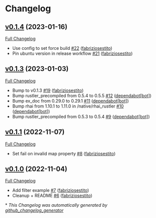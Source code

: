 # Changelog

## [v0.1.4](https://github.com/fabriziosestito/rhai_rustler/tree/v0.1.4) (2023-01-16)

[Full Changelog](https://github.com/fabriziosestito/rhai_rustler/compare/v0.1.3...v0.1.4)

- Use config to set force build [\#22](https://github.com/fabriziosestito/rhai_rustler/pull/22) ([fabriziosestito](https://github.com/fabriziosestito))
- Pin ubuntu version in release workflow [\#21](https://github.com/fabriziosestito/rhai_rustler/pull/21) ([fabriziosestito](https://github.com/fabriziosestito))

## [v0.1.3](https://github.com/fabriziosestito/rhai_rustler/tree/v0.1.3) (2023-01-03)

[Full Changelog](https://github.com/fabriziosestito/rhai_rustler/compare/v0.1.1...v0.1.3)

- Bump to v0.1.3 [\#19](https://github.com/fabriziosestito/rhai_rustler/pull/19) ([fabriziosestito](https://github.com/fabriziosestito))
- Bump rustler\_precompiled from 0.5.4 to 0.5.5 [\#12](https://github.com/fabriziosestito/rhai_rustler/pull/12) ([dependabot[bot]](https://github.com/apps/dependabot))
- Bump ex\_doc from 0.29.0 to 0.29.1 [\#11](https://github.com/fabriziosestito/rhai_rustler/pull/11) ([dependabot[bot]](https://github.com/apps/dependabot))
- Bump rhai from 1.10.1 to 1.11.0 in /native/rhai\_rustler [\#10](https://github.com/fabriziosestito/rhai_rustler/pull/10) ([dependabot[bot]](https://github.com/apps/dependabot))
- Bump rustler\_precompiled from 0.5.3 to 0.5.4 [\#9](https://github.com/fabriziosestito/rhai_rustler/pull/9) ([dependabot[bot]](https://github.com/apps/dependabot))

## [v0.1.1](https://github.com/fabriziosestito/rhai_rustler/tree/v0.1.1) (2022-11-07)

[Full Changelog](https://github.com/fabriziosestito/rhai_rustler/compare/v0.1.0...v0.1.1)

- Set fail on invalid map property [\#8](https://github.com/fabriziosestito/rhai_rustler/pull/8) ([fabriziosestito](https://github.com/fabriziosestito))

## [v0.1.0](https://github.com/fabriziosestito/rhai_rustler/tree/v0.1.0) (2022-11-04)

[Full Changelog](https://github.com/fabriziosestito/rhai_rustler/compare/7145150a1b8252fce8e3dd521d5107836a8e5132...v0.1.0)

- Add filter example [\#7](https://github.com/fabriziosestito/rhai_rustler/pull/7) ([fabriziosestito](https://github.com/fabriziosestito))
- Cleanup + README [\#6](https://github.com/fabriziosestito/rhai_rustler/pull/6) ([fabriziosestito](https://github.com/fabriziosestito))



\* *This Changelog was automatically generated by [github_changelog_generator](https://github.com/github-changelog-generator/github-changelog-generator)*
